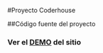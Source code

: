 #Proyecto Coderhouse

##Código fuente del proyecto

### Ver el [DEMO](https://franncottet.github.io/Web-Adelantosnow_Github/) del sitio